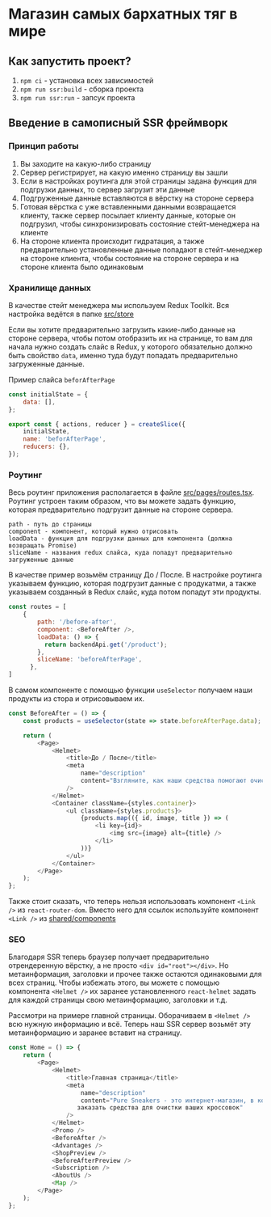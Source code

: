 # Магазин самых бархатных тяг в мире

## Как запустить проект?

1. `npm ci` - установка всех зависимостей
2. `npm run ssr:build` - сборка проекта
3. `npm run ssr:run` - запсук проекта

## Введение в самописный SSR фреймворк

### Принцип работы
1. Вы заходите на какую-либо страницу
2. Сервер регистрирует, на какую именно страницу вы зашли
3. Если в настройках роутинга для этой страницы 
задана функция для подгрузки 
данных, то сервер загрузит эти данные
4. Подгруженные данные вставляются в вёрстку на стороне сервера
5. Готовая вёрстка с уже вставленными данными возвращается клиенту,
также сервер посылает клиенту данные, которые он подгрузил, чтобы
синхронизировать состояние стейт-менеджера на клиенте
6. На стороне клиента происходит гидратация, а также предварительно
установленные данные попадают в стейт-менеджер на стороне клиента,
чтобы состояние на стороне сервера и на стороне клиента 
было одинаковым

### Хранилище данных

В качестве стейт менеджера мы используем Redux Toolkit.
Вся настройка ведётся в папке [src/store](./src/store)

Если вы хотите предварительно загрузить какие-либо данные
на стороне сервера, чтобы потом отобразить их на странице,
то вам для начала нужно создать слайс в 
Redux, у которого обязательно должно быть свойство `data`,
именно туда будут попадать предварительно загруженные данные.

Пример слайса `beforAfterPage`
```js
const initialState = {
    data: [],
};

export const { actions, reducer } = createSlice({
    initialState,
    name: 'beforAfterPage',
    reducers: {},
});
```

### Роутинг

Весь роутинг приложения располагается в файле [src/pages/routes.tsx](./src/pages/routes.tsx).
Роутинг устроен таким образом, что вы можете задать функцию, 
которая предварительно подгрузит данные на стороне сервера.
```
path - путь до страницы
component - компонент, который нужно отрисовать
loadData - функция для подгрузки данных для компонента (должна возвращать Promise)
sliceName - названия redux слайса, куда попадут предварительно загруженные данные
```

В качестве пример возьмём страницу До / После. 
В настройке роутинга указываем функцию, которая подгрузит 
данные с продукатми, а также указываем созданный в Redux слайс, 
куда потом попадут эти продукты.
```js
const routes = [
    {
        path: '/before-after',
        component: <BeforeAfter />,
        loadData: () => {
          return backendApi.get('/product');
        },
        sliceName: 'beforeAfterPage',
      },
]
```

В самом компоненте с помощью функции `useSelector` получаем 
наши продукты из стора и отрисовываем их.

```js
const BeforeAfter = () => {
    const products = useSelector(state => state.beforeAfterPage.data);

    return (
        <Page>
            <Helmet>
                <title>До / После</title>
                <meta
                    name="description"
                    content="Взгляните, как наши средства помогают очистить кроссовки"
                />
            </Helmet>
            <Container className={styles.container}>
                <ul className={styles.products}>
                    {products.map(({ id, image, title }) => (
                        <li key={id}>
                            <img src={image} alt={title} />
                        </li>
                    ))}
                </ul>
            </Container>
        </Page>
    );
};
```

Также стоит сказать, что теперь нельзя использовать компонент
`<Link />` из `react-router-dom`. Вместо него для ссылок используйте
компонент `<Link />` из [shared/components](./src/shared/components/link)

### SEO

Благодаря SSR теперь браузер получает предварительно отрендеренную вёрстку,
а не просто `<div id="root"></div>`. Но метаинформация, заголовки
и прочее также остаются одинаковыми для всех страниц. Чтобы избежать
этого, вы можете с помощью компонента `<Helmet />` их заранее
установленного `react-helmet` задать для каждой страницы
свою метаинформацию, заголовки и т.д.

Рассмотри на примере главной страницы. Оборачиваем в `<Helmet />` 
всю нужную информацию и всё. Теперь наш SSR сервер 
возьмёт эту метаинформацию и заранее вставит на страницу.
```js
const Home = () => {
    return (
        <Page>
            <Helmet>
                <title>Главная страница</title>
                <meta
                    name="description"
                    content="Pure Sneakers - это интернет-магазин, в котором вы можете
                   заказать средства для очистки ваших кроссовок"
                />
            </Helmet>
            <Promo />
            <BeforeAfter />
            <Advantages />
            <ShopPreview />
            <BeforeAfterPreview />
            <Subscription />
            <AboutUs />
            <Map />
        </Page>
    );
};
```